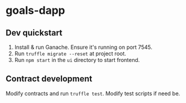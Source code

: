 # goals-dapp

## Dev quickstart

1. Install & run Ganache. Ensure it's running on port 7545.
2. Run `truffle migrate --reset` at project root.
3. Run `npm start` in the `ui` directory to start frontend.

## Contract development

Modify contracts and run `truffle test`. Modify test scripts if need be.